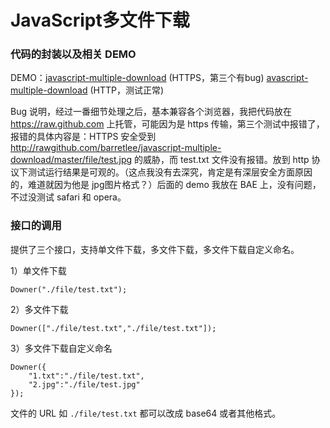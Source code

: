JavaScript多文件下载
============================

### 代码的封装以及相关 DEMO

DEMO：[javascript-multiple-download](http://rawgithub.com/barretlee/javascript-multiple-download/master/test/test.html) (HTTPS，第三个有bug)
      [avascript-multiple-download](qianduannotes.duapp.com/demo/javascript-multiple-download/test/test.html) (HTTP，测试正常)
      
Bug 说明，经过一番细节处理之后，基本兼容各个浏览器，我把代码放在 https://raw.github.com 上托管，可能因为是 https 传输，第三个测试中报错了，报错的具体内容是：HTTPS 安全受到 http://rawgithub.com/barretlee/javascript-multiple-download/master/file/test.jpg 的威胁，而 test.txt 文件没有报错。放到 http 协议下测试运行结果是可观的。（这点我没有去深究，肯定是有深层安全方面原因的，难道就因为他是 jpg图片格式？）后面的 demo 我放在 BAE 上，没有问题，不过没测试 safari 和 opera。

### 接口的调用

提供了三个接口，支持单文件下载，多文件下载，多文件下载自定义命名。

1）单文件下载

	Downer("./file/test.txt");

2）多文件下载
	
	Downer(["./file/test.txt","./file/test.txt"]);

3）多文件下载自定义命名
	
	Downer({
		"1.txt":"./file/test.txt",
		"2.jpg":"./file/test.jpg"
	});	

文件的 URL 如 `./file/test.txt` 都可以改成 base64 或者其他格式。
